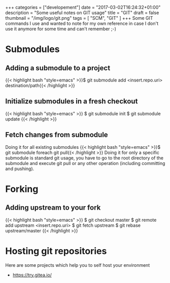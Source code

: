 +++
categories = ["developement"]
date = "2017-03-02T16:24:32+01:00"
description = "Some useful notes on GIT usage"
title = "GIT"
draft = false
thumbnail = "/img/logo/git.png"
tags = [
	"SCM",
	"GIT"
]
+++
Some GIT commands I use and wanted to note for my own reference in case I don't use it anymore for some time and can't remember ;-)

<!--more-->

# Submodules
## Adding a submodule to a project
{{< highlight bash "style=emacs" >}}$ git submodule add <insert.repo.uri> destination/path{{< /highlight >}}

## Initialize submodules in a fresh checkout
{{< highlight bash "style=emacs" >}}
$ git submodule init
$ git submodule update
{{< /highlight >}}

## Fetch changes from submodule
Doing it for all existing submodules
{{< highlight bash "style=emacs" >}}$ git submodule foreach git pull{{< /highlight >}}
Doing it for only a specific submodule is standard git usage, you have to go to the root directory of the submodule and execute git pull or any other operation (including committing and pushing).

# Forking
## Adding upstream to your fork
{{< highlight bash "style=emacs" >}}
$ git checkout master
$ git remote add upstream <insert.repo.uri>
$ git fetch upstream
$ git rebase upstream/master
{{< /highlight >}}

# Hosting git repositories
Here are some projects which help you to self host your environment

* https://try.gitea.io/
